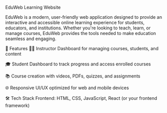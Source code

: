 EduWeb Learning Website

EduWeb is a modern, user-friendly web application designed to provide an interactive and accessible online learning experience for students, educators, and institutions. Whether you're looking to teach, learn, or manage courses, EduWeb provides the tools needed to make education seamless and engaging.

🌟 Features 👩‍🏫 Instructor Dashboard for managing courses, students, and content

🎓 Student Dashboard to track progress and access enrolled courses

📚 Course creation with videos, PDFs, quizzes, and assignments

🌐 Responsive UI/UX optimized for web and mobile devices

🛠️ Tech Stack Frontend: HTML, CSS, JavaScript, React (or your frontend framework)

